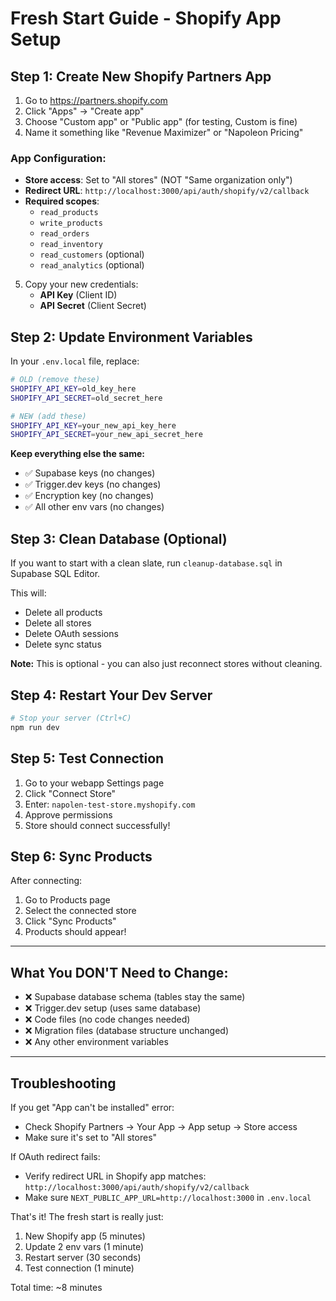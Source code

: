 # Fresh Start Guide - Shopify App Setup

## Step 1: Create New Shopify Partners App

1. Go to https://partners.shopify.com
2. Click "Apps" → "Create app"
3. Choose "Custom app" or "Public app" (for testing, Custom is fine)
4. Name it something like "Revenue Maximizer" or "Napoleon Pricing"

### App Configuration:
- **Store access**: Set to "All stores" (NOT "Same organization only")
- **Redirect URL**: `http://localhost:3000/api/auth/shopify/v2/callback`
- **Required scopes**:
  - `read_products`
  - `write_products`
  - `read_orders`
  - `read_inventory`
  - `read_customers` (optional)
  - `read_analytics` (optional)

5. Copy your new credentials:
   - **API Key** (Client ID)
   - **API Secret** (Client Secret)

## Step 2: Update Environment Variables

In your `.env.local` file, replace:

```bash
# OLD (remove these)
SHOPIFY_API_KEY=old_key_here
SHOPIFY_API_SECRET=old_secret_here

# NEW (add these)
SHOPIFY_API_KEY=your_new_api_key_here
SHOPIFY_API_SECRET=your_new_api_secret_here
```

**Keep everything else the same:**
- ✅ Supabase keys (no changes)
- ✅ Trigger.dev keys (no changes)
- ✅ Encryption key (no changes)
- ✅ All other env vars (no changes)

## Step 3: Clean Database (Optional)

If you want to start with a clean slate, run `cleanup-database.sql` in Supabase SQL Editor.

This will:
- Delete all products
- Delete all stores
- Delete OAuth sessions
- Delete sync status

**Note:** This is optional - you can also just reconnect stores without cleaning.

## Step 4: Restart Your Dev Server

```bash
# Stop your server (Ctrl+C)
npm run dev
```

## Step 5: Test Connection

1. Go to your webapp Settings page
2. Click "Connect Store"
3. Enter: `napolen-test-store.myshopify.com`
4. Approve permissions
5. Store should connect successfully!

## Step 6: Sync Products

After connecting:
1. Go to Products page
2. Select the connected store
3. Click "Sync Products"
4. Products should appear!

---

## What You DON'T Need to Change:

- ❌ Supabase database schema (tables stay the same)
- ❌ Trigger.dev setup (uses same database)
- ❌ Code files (no code changes needed)
- ❌ Migration files (database structure unchanged)
- ❌ Any other environment variables

---

## Troubleshooting

If you get "App can't be installed" error:
- Check Shopify Partners → Your App → App setup → Store access
- Make sure it's set to "All stores"

If OAuth redirect fails:
- Verify redirect URL in Shopify app matches: `http://localhost:3000/api/auth/shopify/v2/callback`
- Make sure `NEXT_PUBLIC_APP_URL=http://localhost:3000` in `.env.local`

That's it! The fresh start is really just:
1. New Shopify app (5 minutes)
2. Update 2 env vars (1 minute)
3. Restart server (30 seconds)
4. Test connection (1 minute)

Total time: ~8 minutes
